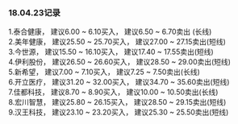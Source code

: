 ### 18.04.23记录  
1.泰合健康， 建议6.00 \~ 6.10买入，     建议6.50 \~ 6.70卖出 (长线)  
2.美年健康， 建议25.50 \~ 25.70买入， 建议27.00 \~ 27.15卖出(短线)  
3.今世源，     建议15.50 \~ 16.10买入， 建议17.40 \~ 17.55卖出(短线)  
4.伊利股份， 建议26.50 \~ 26.60买入， 建议28.50 \~ 29.00卖出(短线)  
5.新希望，     建议7.00 \~ 7.10买入，     建议7.25 \~ 7.50卖出(长线)  
6.开立医疗， 建议31.20 \~ 32.00买入， 建议34.70 \~ 35.60卖出(短线)  
7.佳都科技， 建议8.70 \~ 8.90买入，     建议10.00 \~ 10.50卖出(长线)   
8.宏川智慧， 建议25.80 \~ 26.15买入， 建议28.50 \~ 29.15卖出(短线)  
9.汉王科技， 建议23.10 \~ 23.20买入， 建议25.30 \~ 25.50卖出(短线)  



